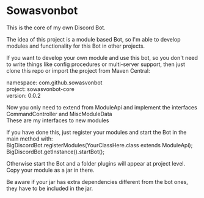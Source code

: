 # Sowasvonbot

This is the core of my own Discord Bot.

The idea of this project is a module based Bot, so I'm able to develop modules and functionality for this Bot in other projects.

If you want to develop your own module and use this bot, so you don't need to write things like config procedures or multi-server support, then just clone this repo or import the project from Maven Central:

namespace: com.github.sowasvonbot \
project: sowasvonbot-core \
version: 0.0.2

Now you only need to extend from ModuleApi and implement the interfaces CommandController and MiscModuleData \
These are my interfaces to new modules

If you have done this, just register your modules and start the Bot in the main method with: \
BigDiscordBot.registerModules(YourClassHere.class extends ModuleApi); \
BigDiscordBot.getInstance().startBot();

Otherwise start the Bot and a folder plugins will appear at project level. Copy your module as a jar in there.

Be aware if your jar has extra dependencies different from the bot ones, they have to be included in the jar.
